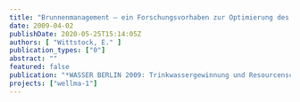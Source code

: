```yaml
---
title: "Brunnenmanagement – ein Forschungsvorhaben zur Optimierung des Betriebs von Brunnenanlagen"
date: 2009-04-02
publishDate: 2020-05-25T15:14:05Z
authors: [ "Wittstock, E." ]
publication_types: ["0"]
abstract: ""
featured: false
publication: "*WASSER BERLIN 2009: Trinkwassergewinnung und Resourcenschutz - Fachtagung des Kompetenzzentrum Wasser Berlin im Rahmen der Wasser Berlin 2009*"
projects: ["wellma-1"]
---
```


